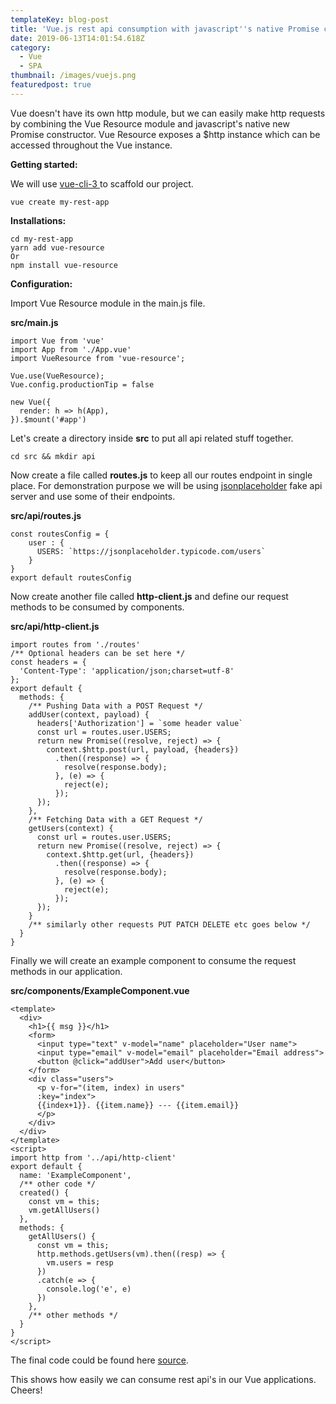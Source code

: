```yaml
---
templateKey: blog-post
title: 'Vue.js rest api consumption with javascript''s native Promise constructor '
date: 2019-06-13T14:01:54.618Z
category:
  - Vue
  - SPA
thumbnail: /images/vuejs.png
featuredpost: true
---
```

Vue doesn't have its own http module, but we can easily make http requests by combining the Vue Resource module and javascript's native new Promise constructor. Vue Resource exposes a $http instance which can be accessed throughout the Vue instance.

**Getting started:**

We will use [vue-cli-3 ](https://github.com/vuejs/vue-cli)to scaffold our project.

```
vue create my-rest-app
```

**Installations:**

```
cd my-rest-app
yarn add vue-resource
Or
npm install vue-resource
```

**Configuration:**

Import Vue Resource module in the main.js file.

**src/main.js**

```
import Vue from 'vue'
import App from './App.vue'
import VueResource from 'vue-resource';

Vue.use(VueResource);
Vue.config.productionTip = false

new Vue({
  render: h => h(App),
}).$mount('#app')
```

Let's create a directory inside **src** to put all api related stuff together.

```
cd src && mkdir api
```

Now create a file called **routes.js** to keep all our routes endpoint in single place. For demonstration purpose we will be using [jsonplaceholder](https://jsonplaceholder.typicode.com/) fake api server and use some of their endpoints.

**src/api/routes.js**

```
const routesConfig = {
    user : {
      USERS: `https://jsonplaceholder.typicode.com/users`
    }
}
export default routesConfig
```

Now create another file called **http-client.js** and define our request methods to be consumed by components.

**src/api/http-client.js**

```
import routes from './routes'
/** Optional headers can be set here */
const headers = {
  'Content-Type': 'application/json;charset=utf-8'
};
export default { 
  methods: {
    /** Pushing Data with a POST Request */
    addUser(context, payload) {
      headers['Authorization'] = `some header value`
      const url = routes.user.USERS;
      return new Promise((resolve, reject) => {
        context.$http.post(url, payload, {headers})
          .then((response) => {
            resolve(response.body);
          }, (e) => {
            reject(e);
          });
      });
    }, 
    /** Fetching Data with a GET Request */
    getUsers(context) {
      const url = routes.user.USERS;
      return new Promise((resolve, reject) => {
        context.$http.get(url, {headers})
          .then((response) => {
            resolve(response.body);
          }, (e) => {
            reject(e);
          });
      });
    }
    /** similarly other requests PUT PATCH DELETE etc goes below */
  }
}
```

Finally we will create an example component to consume the request methods in our application.

**src/components/ExampleComponent.vue**

```
<template>
  <div>
    <h1>{{ msg }}</h1>
    <form>
      <input type="text" v-model="name" placeholder="User name">
      <input type="email" v-model="email" placeholder="Email address">
      <button @click="addUser">Add user</button>
    </form>
    <div class="users">
      <p v-for="(item, index) in users"
      :key="index">
      {{index+1}}. {{item.name}} --- {{item.email}}
      </p>
    </div>
  </div>
</template>
<script>
import http from '../api/http-client'
export default {
  name: 'ExampleComponent',
  /** other code */
  created() {
    const vm = this;
    vm.getAllUsers()
  },
  methods: {
    getAllUsers() {
      const vm = this;
      http.methods.getUsers(vm).then((resp) => {
        vm.users = resp
      })
      .catch(e => {
        console.log('e', e)
      })
    },
    /** other methods */
  }
}
</script>
```

The final code could be found here [source](https://github.com/upex/vue-rest-api).

This shows how easily we can consume rest api's in our Vue applications. Cheers!
